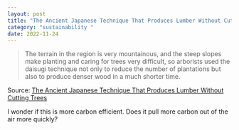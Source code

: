 ```yaml
---
layout: post
title: "The Ancient Japanese Technique That Produces Lumber Without Cutting Trees "
category: "sustainability "
date: 2022-11-24
---
```


>The terrain in the region is very mountainous, and the steep slopes make planting and caring for trees very difficult, so arborists used the daisugi technique not only to reduce the number of plantations but also to produce denser wood in a much shorter time.

Source: [The Ancient Japanese Technique That Produces Lumber Without Cutting Trees](https://dsfantiquejewelry.com/blogs/interesting-facts/the-ancient-japanese-technique-that-produces-lumber-without-cutting-trees)

I wonder if this is more carbon efficient.  Does it pull more carbon out of the air more quickly?
